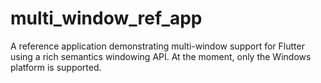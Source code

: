 # multi_window_ref_app

A reference application demonstrating multi-window support for Flutter using a
rich semantics windowing API. At the moment, only the Windows platform is
supported.